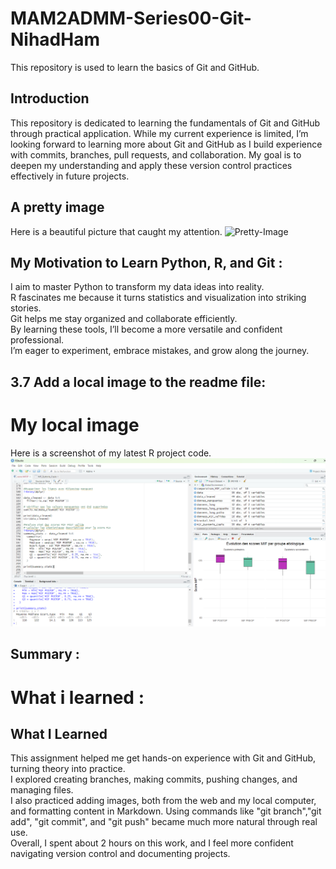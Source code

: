 # MAM2ADMM-Series00-Git-NihadHam

This repository is used to learn the basics of Git and GitHub.

## Introduction

This repository is dedicated to learning the fundamentals of Git and GitHub through practical application. 
While my current experience is limited, I’m looking forward to learning more about Git and GitHub as I build experience with commits, branches, pull requests, and collaboration. 
My goal is to deepen my understanding and apply these version control practices effectively in future projects.

## A pretty image
Here is a beautiful picture that caught my attention.
![Pretty-Image](https://cdn.pixabay.com/photo/2025/09/10/12/32/tokyo-9826329_1280.jpg)

## My Motivation to Learn Python, R, and Git :

I aim to master Python to transform my data ideas into reality.  
R fascinates me because it turns statistics and visualization into striking stories.  
Git helps me stay organized and collaborate efficiently.  
By learning these tools, I’ll become a more versatile and confident professional.  
I’m eager to experiment, embrace mistakes, and grow along the journey.

## 3.7 Add a local image to the readme file:
# My local image
Here is a screenshot of my latest R project code.
![my-image](images/my-image.png)




## Summary :

# What i learned :

## What I Learned

This assignment helped me get hands-on experience with Git and GitHub, turning theory into practice.  
I explored creating branches, making commits, pushing changes, and managing files.  
I also practiced adding images, both from the web and my local computer, and formatting content in Markdown. Using commands like "git branch","git add", "git commit", and "git push" became much more natural through real use.  
Overall, I spent about 2 hours on this work, and I feel more confident navigating version control and documenting projects.

